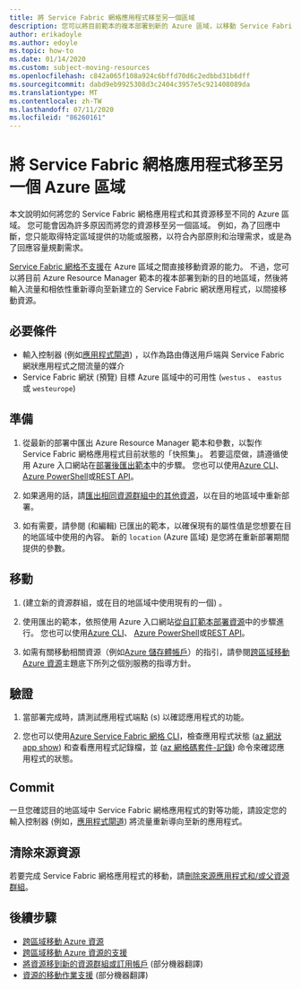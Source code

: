 ```yaml
---
title: 將 Service Fabric 網格應用程式移至另一個區域
description: 您可以將目前範本的複本部署到新的 Azure 區域，以移動 Service Fabric 的網格資源。
author: erikadoyle
ms.author: edoyle
ms.topic: how-to
ms.date: 01/14/2020
ms.custom: subject-moving-resources
ms.openlocfilehash: c842a065f108a924c6bffd70d6c2edbbd31b6dff
ms.sourcegitcommit: dabd9eb9925308d3c2404c3957e5c921408089da
ms.translationtype: MT
ms.contentlocale: zh-TW
ms.lasthandoff: 07/11/2020
ms.locfileid: "86260161"
---
```

# <a name="move-a-service-fabric-mesh-application-to-another-azure-region"></a>將 Service Fabric 網格應用程式移至另一個 Azure 區域

本文說明如何將您的 Service Fabric 網格應用程式和其資源移至不同的 Azure 區域。 您可能會因為許多原因而將您的資源移至另一個區域。 例如，為了回應中斷，您只能取得特定區域提供的功能或服務，以符合內部原則和治理需求，或是為了回應容量規劃需求。

 [Service Fabric 網格不支援](../azure-resource-manager/management/region-move-support.md#microsoftservicefabricmesh)在 Azure 區域之間直接移動資源的能力。 不過，您可以將目前 Azure Resource Manager 範本的複本部署到新的目的地區域，然後將輸入流量和相依性重新導向至新建立的 Service Fabric 網狀應用程式，以間接移動資源。

## <a name="prerequisites"></a>必要條件

* 輸入控制器 (例如[應用程式閘道](../application-gateway/index.yml)) ，以作為路由傳送用戶端與 Service Fabric 網狀應用程式之間流量的媒介
* Service Fabric 網狀 (預覽) 目標 Azure 區域中的可用性 (`westus` 、 `eastus` 或 `westeurope`) 

## <a name="prepare"></a>準備

1. 從最新的部署中匯出 Azure Resource Manager 範本和參數，以製作 Service Fabric 網格應用程式目前狀態的「快照集」。 若要這麼做，請遵循使用 Azure 入口網站在[部署後匯出範本](../azure-resource-manager/templates/export-template-portal.md#export-template-after-deployment)中的步驟。 您也可以使用[Azure CLI](../azure-resource-manager/management/manage-resource-groups-cli.md#export-resource-groups-to-templates)、 [Azure PowerShell](../azure-resource-manager/management/manage-resource-groups-powershell.md#export-resource-groups-to-templates)或[REST API](/rest/api/resources/resourcegroups/exporttemplate)。

2. 如果適用的話，請[匯出相同資源群組中的其他資源](../azure-resource-manager/templates/export-template-portal.md#export-template-from-a-resource-group)，以在目的地區域中重新部署。

3. 如有需要，請參閱 (和編輯) 已匯出的範本，以確保現有的屬性值是您想要在目的地區域中使用的內容。 新的 `location` (Azure 區域) 是您將在重新部署期間提供的參數。

## <a name="move"></a>移動

1.  (建立新的資源群組，或在目的地區域中使用現有的一個) 。

2. 使用匯出的範本，依照使用 Azure 入口網站[從自訂範本部署資源](../azure-resource-manager/templates/deploy-portal.md#deploy-resources-from-custom-template)中的步驟進行。 您也可以使用[Azure CLI](../azure-resource-manager/templates/deploy-cli.md)、 [Azure PowerShell](../azure-resource-manager/templates/deploy-powershell.md)或[REST API](../azure-resource-manager/templates/deploy-rest.md)。

3. 如需有關移動相關資源（例如[Azure 儲存體帳戶](../storage/common/storage-account-move.md)）的指引，請參閱[跨區域移動 Azure 資源](../azure-resource-manager/management/move-region.md)主題底下所列之個別服務的指導方針。

## <a name="verify"></a>驗證

1. 當部署完成時，請測試應用程式端點 (s) 以確認應用程式的功能。

2. 您也可以使用[Azure Service Fabric 網格 CLI](./service-fabric-mesh-quickstart-deploy-container.md#set-up-service-fabric-mesh-cli)，檢查應用程式狀態 ([az 網狀 app show](/cli/azure/ext/mesh/mesh/app?view=azure-cli-latest#ext-mesh-az-mesh-app-show)) 和查看應用程式記錄檔，並 ([az 網格碼套件-記錄](/cli/azure/ext/mesh/mesh/code-package-log?view=azure-cli-latest)) 命令來確認應用程式的狀態。

## <a name="commit"></a>Commit

一旦您確認目的地區域中 Service Fabric 網格應用程式的對等功能，請設定您的輸入控制器 (例如，[應用程式閘道](../application-gateway/redirect-overview.md)) 將流量重新導向至新的應用程式。

## <a name="clean-up-source-resources"></a>清除來源資源

若要完成 Service Fabric 網格應用程式的移動，請[刪除來源應用程式和/或父資源群組](../azure-resource-manager/management/delete-resource-group.md)。

## <a name="next-steps"></a>後續步驟

* [跨區域移動 Azure 資源](../azure-resource-manager/management/move-region.md)
* [跨區域移動 Azure 資源的支援](../azure-resource-manager/management/region-move-support.md)
* [將資源移到新的資源群組或訂用帳戶](../azure-resource-manager/management/move-resource-group-and-subscription.md) \(部分機器翻譯\)
* [資源的移動作業支援](../azure-resource-manager/management/move-support-resources.md
) \(部分機器翻譯\)
